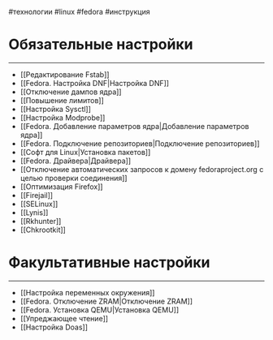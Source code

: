 #технологии #linux #fedora #инструкция 
# Обязательные настройки 
---
- [[Редактирование Fstab]]
- [[Fedora. Настройка DNF|Настройка DNF]]
- [[Отключение дампов ядра]]
- [[Повышение лимитов]]
- [[Настройка Sysctl]]
- [[Настройка Modprobe]]
- [[Fedora. Добавление параметров ядра|Добавление параметров ядра]]
- [[Fedora. Подключение репозиториев|Подключение репозиториев]]
- [[Софт для Linux|Установка пакетов]]
- [[Fedora. Драйвера|Драйвера]]
- [[Отключение  автоматических запросов к домену fedoraproject.org с целью проверки соединения]]
- [[Оптимизация Firefox]]
- [[Firejail]]
- [[SELinux]]
- [[Lynis]]
- [[Rkhunter]]
- [[Chkrootkit]]
# Факультативные настройки
---
- [[Настройка переменных окружения]]
- [[Fedora. Отключение ZRAM|Отключение ZRAM]]
- [[Fedora. Установка QEMU|Установка QEMU]]
- [[Упреджающее чтение]]
- [[Настройка Doas]]